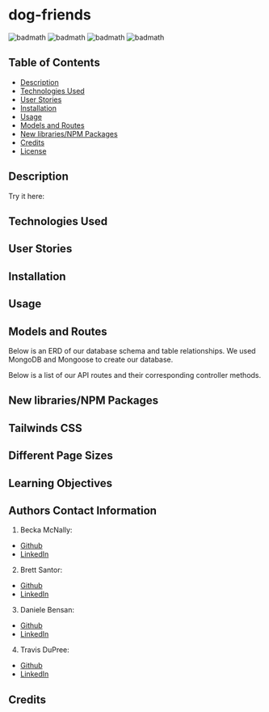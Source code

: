 # dog-friends
![badmath](https://img.shields.io/badge/Built%20With-MongoDB-brightgreen)
![badmath](https://img.shields.io/badge/Built%20With-React-blue)
![badmath](https://img.shields.io/badge/Built%20With-JavaScript-ff69b4)
![badmath](https://img.shields.io/badge/Built%20With-CSS-red)

## Table of Contents

* [Description](#description)
* [Technologies Used](#technologies-used)
* [User Stories](#user-stories)
* [Installation](#installation)
* [Usage](#usage)
* [Models and Routes](#models-and-routes)
* [New libraries/NPM Packages](#new-libraries/npm-packages)
* [Credits](#credits)
* [License](#license)

## Description 


Try it here: 

## Technologies Used



## User Stories 



## Installation



## Usage 


## Models and Routes

Below is an ERD of our database schema and table relationships. We used MongoDB and Mongoose to create our database.



Below is a list of our API routes and their corresponding controller methods.
<!-- 
| Route | HTTP Verb | Description |
| ----- | --------- | ----------- |
| `/api/users` | `GET` | Get all users |
| `/api/users` | `POST` | Create a new user |
| `/api/users/:id` | `GET` | Get a user by id |
| `/api/users/:id` | `PUT` | Update a user by id |
| `/api/pins` | `GET` | Get all pins |
| `/api/pins` | `POST` | Create a new pin |
| `/api/pins/:id` | `GET` | Get a pin by id |
| `/api/pins/:id` | `PUT` | Update a pin by id |
| `/api/pins/:id` | `DELETE` | Delete a pin by id |
| `/api/trips` | `GET` | Get all trips |
| `/api/trips` | `POST` | Create a new trip |
| `/api/trips/:id` | `GET` | Get a trip by id |
| `/api/trips/:id` | `PUT` | Update a trip by id |
| `/api/trips/:id` | `DELETE` | Delete a trip by id |
| `/api/journals` | `GET` | Get all trip journals |
| `/api/journals` | `POST` | Create a new trip journal |
| `/api/journals/:id` | `GET` | Get a trip journal by id |
| `/api/journals/:id` | `PUT` | Update a trip journal by id |
| `/api/journals/:id` | `DELETE` | Delete a trip journal by id | -->

## New libraries/NPM Packages


## Tailwinds CSS


## Different Page Sizes


## Learning Objectives


## Authors Contact Information

1. Becka McNally:
  * [Github](https://github.com/beckamcnally/beckamcnally)
  * [LinkedIn](https://www.linkedin.com/in/becka-mcnally/)
2. Brett Santor:
  * [Github](https://github.com/BrettSantor) 
  * [LinkedIn](https://www.linkedin.com/in/brettsantor/)
3. Daniele Bensan:
  * [Github](https://github.com/DBBENSAN)
  * [LinkedIn](https://www.linkedin.com/in/danielebensan/)
4. Travis DuPree:
  * [Github](https://github.com/Traveye)
  * [LinkedIn](https://www.linkedin.com/in/travis-dupree-96380218b/)

## Credits


